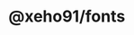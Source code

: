 # @xeho91/fonts<!-- markdownlint-disable line-length list-marker-space no-duplicate-header ul-style ul-indent no-bare-urls -->

